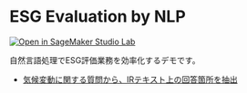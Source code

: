 # ESG Evaluation by NLP

[![Open in SageMaker Studio Lab](https://studiolab.sagemaker.aws/studiolab.svg)](https://studiolab.sagemaker.aws/import/github/icoxfog417/esg-evaluation-by-nlp/blob/master/notebooks/check_esg_evaluation_automatically.ipynb)

自然言語処理でESG評価業務を効率化するデモです。

* [気候変動に関する質問から、IRテキスト上の回答箇所を抽出](https://studiolab.sagemaker.aws/import/github/icoxfog417/esg-evaluation-by-nlp/blob/master/notebooks/check_esg_evaluation_automatically.ipynb)

